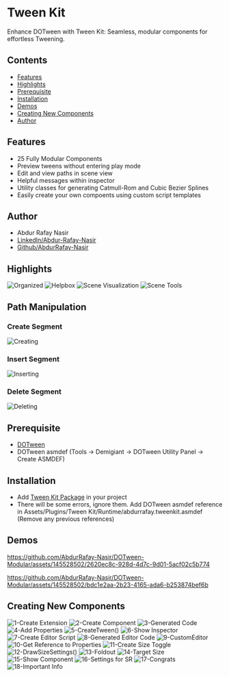 # Tween Kit 
Enhance DOTween with Tween Kit: Seamless, modular components for effortless Tweening.

## Contents
- [Features](#features)
- [Highlights](#highlights)
- [Prerequisite](#prerequisite)
- [Installation](#installation)
- [Demos](#demos)
- [Creating New Components](#creating-new-components)
- [Author](#author)

## Features
- 25 Fully Modular Components
- Preview tweens without entering play mode
- Edit and view paths in scene view
- Helpful messages within inspector
- Utility classes for generating Catmull-Rom and Cubic Bezier Splines
- Easily create your own compoents using custom script templates

## Author
- Abdur Rafay Nasir
- [LinkedIn/Abdur-Rafay-Nasir](www.linkedin.com/in/abdur-rafay-nasir)
- [Github/AbdurRafay-Nasir](https://github.com/AbdurRafay-Nasir)


## Highlights
![Organized](https://github.com/AbdurRafay-Nasir/DOTween-Modular-Development/assets/145528502/0ff529a1-73a8-4755-bddc-a451ce33c5ba)
![Helpbox](https://github.com/AbdurRafay-Nasir/DOTween-Modular/assets/145528502/2f310579-143c-48ea-b323-c11eea00b4b6)
![Scene Visualization](https://github.com/AbdurRafay-Nasir/DOTween-Modular-Development/assets/145528502/2a99a4fb-54b6-4d61-a58e-23b9ea3b16e5)
![Scene Tools](https://github.com/AbdurRafay-Nasir/DOTween-Modular/assets/145528502/0fac027f-e441-4432-9074-b342aac678de)

## Path Manipulation
### Create Segment
![Creating](https://github.com/AbdurRafay-Nasir/Tween-Kit/assets/145528502/069e9d12-6176-4dfa-ba4e-da30444ef692)

### Insert Segment
![Inserting](https://github.com/AbdurRafay-Nasir/Tween-Kit/assets/145528502/1263ceda-cfd9-4f80-bd44-0ae21151dd20)

### Delete Segment
![Deleting](https://github.com/AbdurRafay-Nasir/Tween-Kit/assets/145528502/d4535f25-4777-4000-b6e8-f32b014242f1)

## Prerequisite
- [DOTween](https://assetstore.unity.com/packages/tools/animation/dotween-hotween-v2-27676)
- DOTween asmdef (Tools -> Demigiant -> DOTween Utility Panel -> Create ASMDEF)

## Installation
- Add [Tween Kit Package](tweenkit.unitypackage) in your project
- There will be some errors, ignore them. Add DOTween asmdef reference in Assets/Plugins/Tween Kit/Runtime/abdurrafay.tweenkit.asmdef (Remove any previous references) 

## Demos
https://github.com/AbdurRafay-Nasir/DOTween-Modular/assets/145528502/2620ec8c-928d-4d7c-9d01-5acf02c5b774

https://github.com/AbdurRafay-Nasir/DOTween-Modular/assets/145528502/bdc1e2aa-2b23-4165-ada6-b253874bef6b

## Creating New Components
![1-Create Extension](https://github.com/AbdurRafay-Nasir/Tween-Kit/assets/145528502/0edcc4e6-430c-416b-b51e-10b23e719310)
![2-Create Component](https://github.com/AbdurRafay-Nasir/Tween-Kit/assets/145528502/8d5c040b-f83f-4d61-b2ab-4114fbd7c54a)
![3-Generated Code](https://github.com/AbdurRafay-Nasir/Tween-Kit/assets/145528502/74632247-0d1d-4774-b75e-dd04ade7b053)
![4-Add Properties](https://github.com/AbdurRafay-Nasir/Tween-Kit/assets/145528502/d9aa357c-0d0b-4402-976d-1a657e47f8d9)
![5-CreateTween()](https://github.com/AbdurRafay-Nasir/DOTween-Modular/assets/145528502/b3d294ef-631b-4e73-9541-2009539b2a47)
![6-Show Inspector](https://github.com/AbdurRafay-Nasir/DOTween-Modular/assets/145528502/49ecbd6b-6b3f-4acf-a2bd-2c3ccf01d99b)
![7-Create Editor Script](https://github.com/AbdurRafay-Nasir/Tween-Kit/assets/145528502/0f248c80-40ad-4e63-adf5-9e3bb4012290)
![8-Generated Editor Code](https://github.com/AbdurRafay-Nasir/Tween-Kit/assets/145528502/77e89d0a-7107-4dfc-b210-96f790290e3f)
![9-CustomEditor](https://github.com/AbdurRafay-Nasir/Tween-Kit/assets/145528502/cc7ba4e6-fbe9-4c4e-b6fa-710e22592b49)
![10-Get Reference to Properties](https://github.com/AbdurRafay-Nasir/Tween-Kit/assets/145528502/08cd7d0b-192f-4cb2-a078-25511377717a)
![11-Create Size Toggle](https://github.com/AbdurRafay-Nasir/Tween-Kit/assets/145528502/bf3ec4a8-c812-4e88-af66-43ba2196229f)
![12-DrawSizeSettings()](https://github.com/AbdurRafay-Nasir/DOTween-Modular/assets/145528502/67b98034-8261-406f-8be5-3939cc46cc7f)
![13-Foldout](https://github.com/AbdurRafay-Nasir/DOTween-Modular/assets/145528502/6d5d1b33-de93-4c50-ba26-5717c9c4903e)
![14-Target Size](https://github.com/AbdurRafay-Nasir/DOTween-Modular/assets/145528502/f643261b-b6ef-4dd4-b7b7-acf52138dd8f)
![15-Show Component](https://github.com/AbdurRafay-Nasir/Tween-Kit/assets/145528502/a8a83d6b-6758-4fe0-bf66-a69043fd8b1b)
![16-Settings for SR](https://github.com/AbdurRafay-Nasir/DOTween-Modular/assets/145528502/33bae45f-d1e4-45d5-8377-e635e3b63b45)
![17-Congrats](https://github.com/AbdurRafay-Nasir/DOTween-Modular/assets/145528502/19df1a0f-dab5-4fbe-a1a0-8b80c1614df3)
![18-Important Info](https://github.com/AbdurRafay-Nasir/Tween-Kit/assets/145528502/3bd5107b-e688-4d25-a352-d297fe68f50f)

